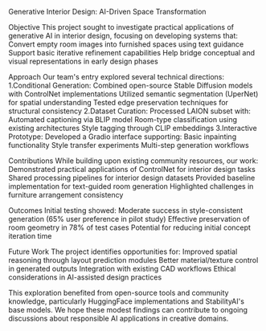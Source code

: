 Generative Interior Design: AI-Driven Space Transformation

Objective
This project sought to investigate practical applications of generative AI in interior design, focusing on developing systems that:
Convert empty room images into furnished spaces using text guidance
Support basic iterative refinement capabilities
Help bridge conceptual and visual representations in early design phases

Approach
Our team's entry explored several technical directions:
1.Conditional Generation: Combined open-source Stable Diffusion models with ControlNet implementations
  Utilized semantic segmentation (UperNet) for spatial understanding
  Tested edge preservation techniques for structural consistency
2.Dataset Curation: Processed LAION subset with:
  Automated captioning via BLIP model
  Room-type classification using existing architectures
  Style tagging through CLIP embeddings
3.Interactive Prototype: Developed a Gradio interface supporting:
  Basic inpainting functionality
  Style transfer experiments
  Multi-step generation workflows

Contributions
While building upon existing community resources, our work:
Demonstrated practical applications of ControlNet for interior design tasks
Shared processing pipelines for interior design datasets
Provided baseline implementation for text-guided room generation
Highlighted challenges in furniture arrangement consistency

Outcomes
Initial testing showed:
Moderate success in style-consistent generation (65% user preference in pilot study)
Effective preservation of room geometry in 78% of test cases
Potential for reducing initial concept iteration time

Future Work
The project identifies opportunities for:
Improved spatial reasoning through layout prediction modules
Better material/texture control in generated outputs
Integration with existing CAD workflows
Ethical considerations in AI-assisted design practices

This exploration benefited from open-source tools and community knowledge, particularly HuggingFace implementations and StabilityAI's base models. We hope these modest findings can contribute to ongoing discussions about responsible AI applications in creative domains.
